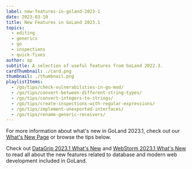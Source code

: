 ```yaml
---
label: new-features-in-goland-2023-1
date: 2023-03-10
title: New Features in GoLand 2023.1
topics:
  - editing
  - generics
  - go
  - inspections
  - quick-fixes
author: ap
subtitle: A selection of useful features from GoLand 2022.3.
cardThumbnail: ./card.png
thumbnail: ./thumbnail.png
playlistItems:
  - /go/tips/check-vulnerabilities-in-go-mod/
  - /go/tips/convert-between-different-string-types/
  - /go/tips/convert-integers-to-strings/
  - /go/tips/create-inspections-with-regular-expressions/
  - /go/tips/implement-unexported-interfaces/
  - /go/tips/rename-generic-receivers/
---
```


For more information about what's new in GoLand 2023.1, check out our [What's New Page](https://jetbrains.com/go/whatsnew) or browse the tips below.

Check out <a href="https://www.jetbrains.com/datagrip/whatsnew/">
DataGrip 2023.1 What's New</a>
and <a href="https://www.jetbrains.com/webstorm/whatsnew/">
WebStorm 2023.1 What's New</a> to read all about the new features
related to database and modern web development included in GoLand.
